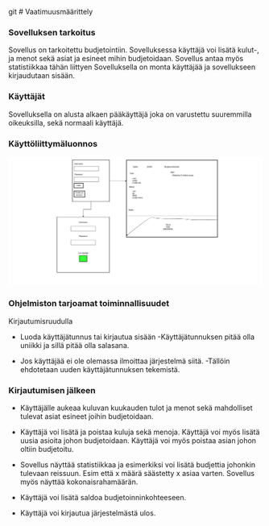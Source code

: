 git # Vaatimuusmäärittely

### Sovelluksen tarkoitus

Sovellus on tarkoitettu budjetointiin. Sovelluksessa käyttäjä voi lisätä 
kulut-, ja menot sekä asiat ja esineet mihin budjetoidaan. Sovellus antaa 
myös statistiikkaa tähän liittyen  Sovelluksella on monta käyttäjää ja 
sovellukseen kirjaudutaan sisään. 

### Käyttäjät

Sovelluksella on alusta alkaen pääkäyttäjä joka on varustettu suuremmilla 
oikeuksilla, sekä normaali käyttäjä.

### Käyttöliittymäluonnos

![](./kuvat/kaavio.png)

### Ohjelmiston tarjoamat toiminnallisuudet

Kirjautumisruudulla

- Luoda käyttäjätunnus tai kirjautua sisään
	-Käyttäjätunnuksen pitää olla uniikki ja sillä pitää olla salasana.

- Jos käyttäjää ei ole olemassa ilmoittaa järjestelmä siitä.
	-Tällöin ehdotetaan uuden käyttäjätunnuksen tekemistä.

### Kirjautumisen jälkeen

- Käyttäjälle aukeaa kuluvan kuukauden tulot ja menot sekä mahdolliset tulevat asiat esineet joihin
 budjetoidaan.

- Käyttäjä voi lisätä ja poistaa kuluja sekä menoja. Käyttäjä voi myös lisätä uusia
asioita johon budjetoidaan. Käyttäjä voi myös poistaa asian johon oltiin budjetoitu.

- Sovellus näyttää statistiikkaa ja esimerkiksi voi lisätä budjettia johonkin
tulevaan reissuun. Esim että x määrä säästetty x asiaa varten. Sovellus myös näyttää
kokonaisrahamäärän.

- Käyttäjä voi lisätä saldoa budjetoinninkohteeseen.

- Käyttäjä voi kirjautua järjestelmästä ulos.
